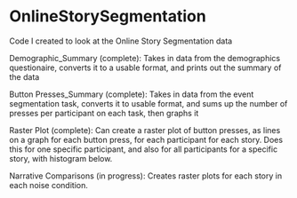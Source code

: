 # OnlineStorySegmentation
 Code I created to look at the Online Story Segmentation data


Demographic_Summary (complete):
 Takes in data from the demographics questionaire, converts it to a usable format, and prints out the summary of the data

Button Presses_Summary (complete):
 Takes in data from the event segmentation task, converts it to usable format, and sums up the number of presses per participant on each task, then graphs it

Raster Plot (complete):
 Can create a raster plot of button presses, as lines on a graph for each button press, for each participant for each story. Does this for one specific participant, and also for all participants for a specific story, with histogram below.

Narrative Comparisons (in progress):
  Creates raster plots for each story in each noise condition.
